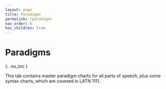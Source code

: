 ```yaml
---
layout: page
title: Paradigms
permalink: /paradigms
nav_order: 6
has_children: true
---
```


# Paradigms
{: .no_toc }

This tab contains master paradigm charts for all parts of speech, plus some syntax charts, which are covered in LATN 1111.
